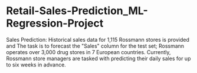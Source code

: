 # Retail-Sales-Prediction_ML-Regression-Project
Sales Prediction: Historical sales data for 1,115 Rossmann stores is provided and The task is to forecast the "Sales" column for the test set; Rossmann operates over 3,000 drug stores in 7 European countries. Currently, Rossmann store managers are tasked with predicting their daily sales for up to six weeks in advance.
